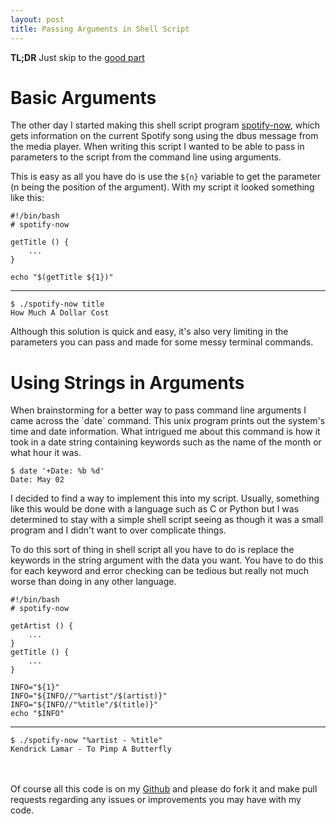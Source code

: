 ```yaml
---
layout: post
title: Passing Arguments in Shell Script
---
```


**TL;DR** Just skip to the [good part](#the-good-part)

# Basic Arguments
The other day I started making this shell script program [spotify-now](https://github.com/getmicah/spotify-now), which gets information on the current Spotify song using the dbus message from the media player. When writing this script I wanted to be able to pass in parameters to the script from the command line using arguments.

This is easy as all you have do is use the `${n}` variable to get the parameter (n being the position of the argument). With my script it looked something like this:


    #!/bin/bash
    # spotify-now

    getTitle () {
        ...
    }

    echo "$(getTitle ${1})"

<hr class="codebreak">

    $ ./spotify-now title
    How Much A Dollar Cost

Although this solution is quick and easy, it's also very limiting in the parameters you can pass and made for some messy terminal commands.

<h1 id="the-good-part">Using Strings in Arguments</h1>
When brainstorming for a better way to pass command line arguments I came across the `date` command. This unix program prints out the system's time and date information. What intrigued me about this command is how it took in a date string containing keywords such as the name of the month or what hour it was.

    $ date '+Date: %b %d'
    Date: May 02

I decided to find a way to implement this into my script. Usually, something like this would be done with a language such as C or Python but I was determined to stay with a simple shell script seeing as though it was a small program and I didn't want to over complicate things.

To do this sort of thing in shell script all you have to do is replace the keywords in the string argument with the data you want. You have to do this for each keyword and error checking can be tedious but really not much worse than doing in any other language.

    #!/bin/bash
    # spotify-now

    getArtist () {
        ...
    }
    getTitle () {
        ...
    }

    INFO="${1}"
    INFO="${INFO//"%artist"/$(artist)}"
    INFO="${INFO//"%title"/$(title)}"
    echo "$INFO"

<hr class="codebreak">

    $ ./spotify-now "%artist - %title"
    Kendrick Lamar - To Pimp A Butterfly

<br><br>
Of course all this code is on my [Github](https://github.com/getmicah/spotify-now) and please do fork it and make pull requests regarding any issues or improvements you may have with my code.
